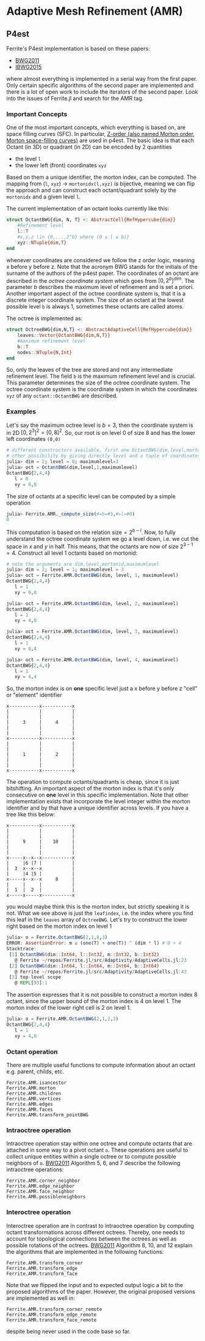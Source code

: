 # Adaptive Mesh Refinement (AMR)

## P4est

Ferrite's P4est implementation is based on these papers:

- [BWG2011](@citet)
- [IBWG2015](@citet)

where almost everything is implemented in a serial way from the first paper.
Only certain specific algorithms of the second paper are implemented and there is a lot of open work to include the iterators of the second paper.
Look into the issues of Ferrite.jl and search for the AMR tag.

### Important Concepts

One of the most important concepts, which everything is based on, are space filling curves (SFC).
In particular, [Z-order (also named Morton order, Morton space-filling curves)](https://en.wikipedia.org/wiki/Z-order_curve) are used in p4est.
The basic idea is that each Octant (in 3D) or quadrant (in 2D) can be encoded by 2 quantities

- the level `l`
- the lower left (front) coordinates `xyz`

Based on them a unique identifier, the morton index, can be computed.
The mapping from (`l`, `xyz`) -> `mortonidx(l,xyz)` is bijective, meaning we can flip the approach
and can construct each octant/quadrant solely by the `mortonidx` and a given level `l`.

The current implementation of an octant looks currently like this:
```julia
struct OctantBWG{dim, N, T} <: AbstractCell{RefHypercube{dim}}
    #Refinement level
    l::T
    #x,y,z \in {0,...,2^b} where (0 ≤ l ≤ b)}
    xyz::NTuple{dim,T}
end
```
whenever coordinates are considered we follow the z order logic, meaning x before y before z.
Note that the acronym BWG stands for the initials of the surname of the authors of the p4est paper.
The coordinates of an octant are described in the *octree coordinate system* which goes from $[0,2^b]^{dim}$.
The parameter $b$ describes the maximum level of refinement and is set a priori.
Another important aspect of the octree coordinate system is, that it is a discrete integer coordinate system.
The size of an octant at the lowest possible level `b` is always 1, sometimes these octants are called atoms.

The octree is implemented as:
```julia
struct OctreeBWG{dim,N,T} <: AbstractAdaptiveCell{RefHypercube{dim}}
    leaves::Vector{OctantBWG{dim,N,T}}
    #maximum refinement level
    b::T
    nodes::NTuple{N,Int}
end
```

So, only the leaves of the tree are stored and not any intermediate refinement level.
The field `b` is the maximum refinement level and is crucial. This parameter determines the size of the octree coordinate system.
The octree coordinate system is the coordinate system in which the coordinates `xyz` of any `octant::OctantBWG` are described.

### Examples

Let's say the maximum octree level is $b=3$, then the coordinate system is in 2D $[0,2^3]^2 = [0, 8]^2$.
So, our root is on level 0 of size 8 and has the lower left coordinates `(0,0)`

```julia
# different constructors available, first one OctantBWG(dim,level,mortonid,maximumlevel)
# other possibility by giving directly level and a tuple of coordinates OctantBWG(level,(x,y))
julia> dim = 2; level = 0; maximumlevel=3
julia> oct = OctantBWG(dim,level,1,maximumlevel)
OctantBWG{2,4,4}
   l = 0
   xy = 0,0
```
The size of octants at a specific level can be computed by a simple operation
```julia
julia> Ferrite.AMR._compute_size(#=b=#3,#=l=#0)
8
```
This computation is based on the relation $\text{size}=2^{b-l}$.
Now, to fully understand the octree coordinate system we go a level down, i.e. we cut the space in $x$ and $y$ in half.
This means, that the octants are now of size $2^{3-1}=4$.
Construct all level 1 octants based on mortonid:
```julia
# note the arguments are dim,level,mortonid,maximumlevel
julia> dim = 2; level = 1; maximumlevel = 3
julia> oct = Ferrite.AMR.OctantBWG(dim, level, 1, maximumlevel)
OctantBWG{2,4,4}
   l = 1
   xy = 0,0

julia> oct = Ferrite.AMR.OctantBWG(dim, level, 2, maximumlevel)
OctantBWG{2,4,4}
   l = 1
   xy = 4,0

julia> oct = Ferrite.AMR.OctantBWG(dim, level, 3, maximumlevel)
OctantBWG{2,4,4}
   l = 1
   xy = 0,4

julia> oct = Ferrite.AMR.OctantBWG(dim, level, 4, maximumlevel)
OctantBWG{2,4,4}
   l = 1
   xy = 4,4
```

So, the morton index is on **one** specific level just a x before y before z "cell" or "element" identifier
```
x-----------x-----------x
|           |           |
|           |           |
|     3     |     4     |
|           |           |
|           |           |
x-----------x-----------x
|           |           |
|           |           |
|     1     |     2     |
|           |           |
|           |           |
x-----------x-----------x
```

The operation to compute octants/quadrants is cheap, since it is just bitshifting.
An important aspect of the morton index is that it's only consecutive on **one** level in this specific implementation.
Note that other implementation exists that incorporate the level integer within the morton identifier and by that have a unique identifier across levels.
If you have a tree like this below:

```
x-----------x-----------x
|           |           |
|           |           |
|     9     |    10     |
|           |           |
|           |           |
x-----x--x--x-----------x
|     |6 |7 |           |
|  3  x--x--x           |
|     |4 |5 |           |
x-----x--x--x     8     |
|     |     |           |
|  1  |  2  |           |
x-----x-----x-----------x
```

you would maybe think this is the morton index, but strictly speaking it is not.
What we see above is just the `leafindex`, i.e. the index where you find this leaf in the `leaves` array of `OctreeBWG`.
Let's try to construct the lower right based on the morton index on level 1

```julia
julia> o = Ferrite.OctantBWG(2,1,8,3)
ERROR: AssertionError: m ≤ (one(T) + one(T)) ^ (dim * l) # 8 > 4
Stacktrace:
 [1] OctantBWG(dim::Int64, l::Int32, m::Int32, b::Int32)
   @ Ferrite ~/repos/Ferrite.jl/src/Adaptivity/AdaptiveCells.jl:23
 [2] OctantBWG(dim::Int64, l::Int64, m::Int64, b::Int64)
   @ Ferrite ~/repos/Ferrite.jl/src/Adaptivity/AdaptiveCells.jl:43
 [3] top-level scope
   @ REPL[93]:1
```

The assertion expresses that it is not possible to construct a morton index 8 octant, since the upper bound of the morton index is 4 on level 1.
The morton index of the lower right cell is 2 on level 1.

```julia
julia> o = Ferrite.AMR.OctantBWG(2,1,2,3)
OctantBWG{2,4,4}
   l = 1
   xy = 4,0
```

### Octant operation

There are multiple useful functions to compute information about an octant e.g. parent, childs, etc.

```@docs
Ferrite.AMR.isancestor
Ferrite.AMR.morton
Ferrite.AMR.children
Ferrite.AMR.vertices
Ferrite.AMR.edges
Ferrite.AMR.faces
Ferrite.AMR.transform_pointBWG
```

### Intraoctree operation

Intraoctree operation stay within one octree and compute octants that are attached in some way to a pivot octant `o`.
These operations are useful to collect unique entities within a single octree or to compute possible neighbors of `o`.
[BWG2011](@citet) Algorithm 5, 6, and 7 describe the following intraoctree operations:

```@docs
Ferrite.AMR.corner_neighbor
Ferrite.AMR.edge_neighbor
Ferrite.AMR.face_neighbor
Ferrite.AMR.possibleneighbors
```

### Interoctree operation

Interoctree operation are in contrast to intraoctree operation by computing octant transformations across different octrees.
Thereby, one needs to account for topological connections between the octrees as well as possible rotations of the octrees.
[BWG2011](@citet) Algorithm 8, 10, and 12 explain the algorithms that are implemented in the following functions:

```@docs
Ferrite.AMR.transform_corner
Ferrite.AMR.transform_edge
Ferrite.AMR.transform_face
```

Note that we flipped the input and to expected output logic a bit to the proposed algorithms of the paper.
However, the original proposed versions are implemented as well in:

```@docs
Ferrite.AMR.transform_corner_remote
Ferrite.AMR.transform_edge_remote
Ferrite.AMR.transform_face_remote
```

despite being never used in the code base so far.
